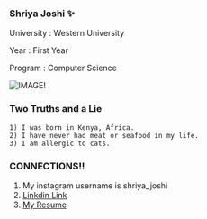 ### Shriya Joshi :sparkles:
University : Western University  

Year : First Year 

Program : Computer Science

![IMAGE!](csimage.jpeg)

### Two Truths and a Lie 
    1) I was born in Kenya, Africa. 
    2) I have never had meat or seafood in my life. 
    3) I am allergic to cats. 

### CONNECTIONS!!
1) My instagram username is shriya_joshi
2) [Linkdin Link](https://www.linkedin.com/in/shriya-joshi-1137b5222/)
3) [My Resume](https://docs.google.com/document/d/1WIjm2jrhwoI9DDrCh-h6msBnXB_7OSR1_f70uipkakI/edit?usp=sharing)
